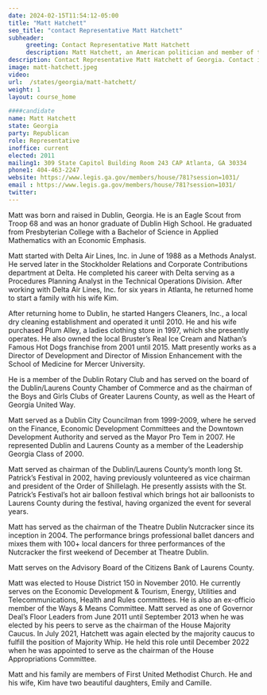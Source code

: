 ```yaml
---
date: 2024-02-15T11:54:12-05:00
title: "Matt Hatchett"
seo_title: "contact Representative Matt Hatchett"
subheader:
     greeting: Contact Representative Matt Hatchett
     description: Matt Hatchett, an American politician and member of the Republican Party, assumed office as a representative of District 155 in the Georgia House of Representatives on January 9, 2023.
description: Contact Representative Matt Hatchett of Georgia. Contact information for Matt Hatchett includes email address, phone number, and mailing address.
image: matt-hatchett.jpeg
video:
url:  /states/georgia/matt-hatchett/
weight: 1
layout: course_home

####candidate
name: Matt Hatchett
state: Georgia
party: Republican
role: Representative
inoffice: current
elected: 2011
mailing1: 309 State Capitol Building Room 243 CAP Atlanta, GA 30334
phone1: 404-463-2247
website: https://www.legis.ga.gov/members/house/781?session=1031/
email : https://www.legis.ga.gov/members/house/781?session=1031/
twitter:
---
```


Matt was born and raised in Dublin, Georgia. He is an Eagle Scout from Troop 68 and was an honor graduate of Dublin High School. He graduated from Presbyterian College with a Bachelor of Science in Applied Mathematics with an Economic Emphasis.

Matt started with Delta Air Lines, Inc. in June of 1988 as a Methods Analyst. He served later in the Stockholder Relations and Corporate Contributions department at Delta. He completed his career with Delta serving as a Procedures Planning Analyst in the Technical Operations Division. After working with Delta Air Lines, Inc. for six years in Atlanta, he returned home to start a family with his wife Kim.

After returning home to Dublin, he started Hangers Cleaners, Inc., a local dry cleaning establishment and operated it until 2010. He and his wife purchased Plum Alley, a ladies clothing store in 1997, which she presently operates. He also owned the local Bruster’s Real Ice Cream and Nathan’s Famous Hot Dogs franchise from 2001 until 2015. Matt presently works as a Director of Development and Director of Mission Enhancement with the School of Medicine for Mercer University.

He is a member of the Dublin Rotary Club and has served on the board of the Dublin/Laurens County Chamber of Commerce and as the chairman of the Boys and Girls Clubs of Greater Laurens County, as well as the Heart of Georgia United Way.

Matt served as a Dublin City Councilman from 1999-2009, where he served on the Finance, Economic Development Committees and the Downtown Development Authority and served as the Mayor Pro Tem in 2007. He represented Dublin and Laurens County as a member of the Leadership Georgia Class of 2000.

Matt served as chairman of the Dublin/Laurens County’s month long St. Patrick’s Festival in 2002, having previously volunteered as vice chairman and president of the Order of Shillelagh. He presently assists with the St. Patrick’s Festival’s hot air balloon festival which brings hot air balloonists to Laurens County during the festival, having organized the event for several years.

Matt has served as the chairman of the Theatre Dublin Nutcracker since its inception in 2004. The performance brings professional ballet dancers and mixes them with 100+ local dancers for three performances of the Nutcracker the first weekend of December at Theatre Dublin.

Matt serves on the Advisory Board of the Citizens Bank of Laurens County.

Matt was elected to House District 150 in November 2010. He currently serves on the Economic Development & Tourism, Energy, Utilities and Telecommunications, Health and Rules committees. He is also an ex-officio member of the Ways & Means Committee. Matt served as one of Governor Deal’s Floor Leaders from June 2011 until September 2013 when he was elected by his peers to serve as the chairman of the House Majority Caucus. In July 2021, Hatchett was again elected by the majority caucus to fulfill the position of Majority Whip. He held this role until December 2022 when he was appointed to serve as the chairman of the House Appropriations Committee.

Matt and his family are members of First United Methodist Church. He and his wife, Kim have two beautiful daughters, Emily and Camille.
